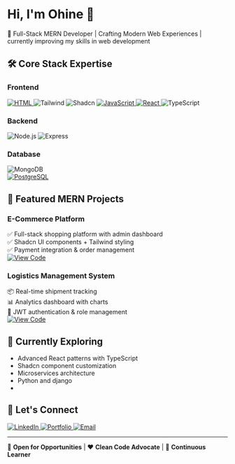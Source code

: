 # Hi, I'm Ohine 👋

🚀 Full-Stack MERN Developer | Crafting Modern Web Experiences | currently improving my skills in web development 

## 🛠️ Core Stack Expertise

### **Frontend**
<div align="left">
  <a href="https://github.com/YOUR_USERNAME" target="_blank">
  <img src="https://img.shields.io/badge/HTML-E34F26?style=for-the-badge&logo=html5&logoColor=white" alt="HTML">
</a>
    <img src="https://img.shields.io/badge/Tailwind_CSS-38B2AC?style=for-the-badge&logo=tailwind-css&logoColor=white" alt="Tailwind">
  <img src="https://img.shields.io/badge/Shadcn/ui-000000?style=for-the-badge" alt="Shadcn">
  <a href="https://github.com/YOUR_USERNAME" target="_blank">
  <img src="https://img.shields.io/badge/JavaScript-F7DF1E?style=for-the-badge&logo=javascript&logoColor=black" alt="JavaScript">
  <img src="https://img.shields.io/badge/React-20232A?style=for-the-badge&logo=react&logoColor=61DAFB" alt="React">
</a>
  <img src="https://img.shields.io/badge/TypeScript-3178C6?style=for-the-badge&logo=typescript&logoColor=white" alt="TypeScript">


### **Backend**
  <img src="https://img.shields.io/badge/Node.js-339933?style=for-the-badge&logo=nodedotjs&logoColor=white" alt="Node.js">
  <img src="https://img.shields.io/badge/Express.js-000000?style=for-the-badge&logo=express&logoColor=white" alt="Express">

### **Database**
  <img src="https://img.shields.io/badge/MongoDB-47A248?style=for-the-badge&logo=mongodb&logoColor=white" alt="MongoDB">
</div>
<a href="https://github.com/YOUR_USERNAME" target="_blank">
  <img src="https://img.shields.io/badge/PostgreSQL-316192?style=for-the-badge&logo=postgresql&logoColor=white" alt="PostgreSQL">
</a>

## 🚀 Featured MERN Projects

### **E-Commerce Platform**  
✅ Full-stack shopping platform with admin dashboard  
✅ Shadcn UI components + Tailwind styling  
✅ Payment integration & order management  
[![View Code](https://img.shields.io/badge/View_Code-181717?style=flat&logo=github)](your-repo-link)

### **Logistics Management System**  
📦 Real-time shipment tracking  
📊 Analytics dashboard with charts  
🔐 JWT authentication & role management  
[![View Code](https://img.shields.io/badge/View_Code-181717?style=flat&logo=github)](your-repo-link)

## 📍 Currently Exploring
- Advanced React patterns with TypeScript
- Shadcn component customization
- Microservices architecture
- Python and django 
-  

## 💬 Let's Connect

<div align="left">
  <a href="[Your LinkedIn URL]">
    <img src="https://img.shields.io/badge/LinkedIn-0077B5?style=for-the-badge&logo=linkedin&logoColor=white" alt="LinkedIn">
  </a>
  <a href="[Your Portfolio URL]">
    <img src="https://img.shields.io/badge/Portfolio-000000?style=for-the-badge&logo=vercel&logoColor=white" alt="Portfolio">
  </a>
  <a href="mailto:[Your Email]">
    <img src="https://img.shields.io/badge/Email-D14836?style=for-the-badge&logo=gmail&logoColor=white" alt="Email">
  </a>
</div>

---

🔭 **Open for Opportunities** | ❤️ **Clean Code Advocate** | 🌱 **Continuous Learner**
